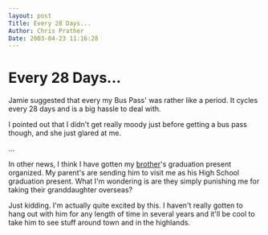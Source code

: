 ```yaml
---
layout: post
Title: Every 28 Days...  
Author: Chris Prather
Date: 2003-04-23 11:16:28
---
```


# Every 28 Days...
Jamie suggested that every my Bus Pass' was rather like a period.  It cycles every 28 days and is a big hassle to deal with. 

I pointed out that I didn't get really moody just before getting a bus pass though, and she just glared at me.

...

In other news, I think I have gotten my <a href="http://mark.prather.org/">brother</a>'s graduation present organized. My parent's are sending him to visit me as his High School graduation present. What I'm wondering is are they simply punishing me for taking their granddaughter overseas?

Just kidding. I'm actually quite excited by this. I haven't really gotten to hang out with him for any length of time in several years and it'll be cool to take him to see stuff around town and in the highlands.
